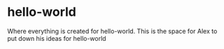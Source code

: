 # hello-world
Where everything is created for hello-world.
This is the space for Alex to put down his ideas for hello-world 
